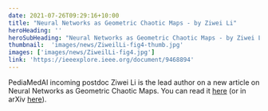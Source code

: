 ```yaml
---
date: 2021-07-26T09:29:16+10:00
title: "Neural Networks as Geometric Chaotic Maps - by Ziwei Li"
heroHeading: ''
heroSubHeading: "Neural Networks as Geometric Chaotic Maps - by Ziwei Li"
thumbnail:  'images/news/ZiweilLi-fig4-thumb.jpg'
images: ['images/news/ZiweilLi-fig4.jpg']
link: 'https://ieeexplore.ieee.org/document/9468894' 
---
```


PediaMedAI incoming postdoc Ziwei Li is the lead author on a new article on Neural Networks as Geometric Chaotic Maps. You can read it [here](https://ieeexplore.ieee.org/document/9468894) (or in arXiv [here](https://arxiv.org/abs/1912.05081)). 
